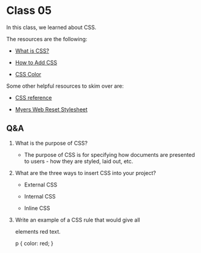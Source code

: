 # Class 05

In this class, we learned about CSS.

The resources are the following:

- [What is CSS?](https://developer.mozilla.org/en-US/docs/Learn/CSS/First_steps/What_is_CSS)

- [How to Add CSS](https://www.w3schools.com/css/css_howto.asp)

- [CSS Color](https://www.w3schools.com/cssref/pr_text_color.php)

Some other helpful resources to skim over are:

- [CSS reference](https://developer.mozilla.org/en-US/docs/Web/CSS/Reference)

- [Myers Web Reset Stylesheet](https://meyerweb.com/eric/tools/css/reset/)

## Q&A

1. What is the purpose of CSS?

    - The purpose of CSS is for specifying how documents are presented to users - how they are styled, laid out, etc.

2. What are the three ways to insert CSS into your project?

    - External CSS

    - Internal CSS

    - Inline CSS

3. Write an example of a CSS rule that would give all <p> elements red text.

    p {
        color: red;
    }